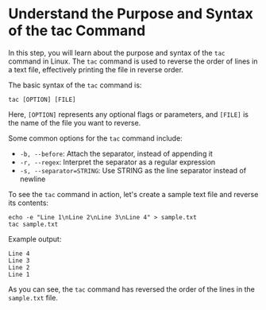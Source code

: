 # Understand the Purpose and Syntax of the tac Command

In this step, you will learn about the purpose and syntax of the `tac` command in Linux. The `tac` command is used to reverse the order of lines in a text file, effectively printing the file in reverse order.

The basic syntax of the `tac` command is:

```
tac [OPTION] [FILE]
```

Here, `[OPTION]` represents any optional flags or parameters, and `[FILE]` is the name of the file you want to reverse.

Some common options for the `tac` command include:

- `-b, --before`: Attach the separator, instead of appending it
- `-r, --regex`: Interpret the separator as a regular expression
- `-s, --separator=STRING`: Use STRING as the line separator instead of newline

To see the `tac` command in action, let's create a sample text file and reverse its contents:

```
echo -e "Line 1\nLine 2\nLine 3\nLine 4" > sample.txt
tac sample.txt
```

Example output:

```
Line 4
Line 3
Line 2
Line 1
```

As you can see, the `tac` command has reversed the order of the lines in the `sample.txt` file.
